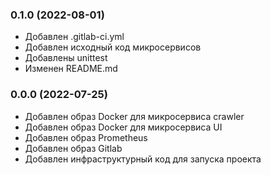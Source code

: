 
### 0.1.0 (2022-08-01)

- Добавлен .gitlab-ci.yml
- Добавлен исходный код микросервисов
- Добавлены unittest
- Изменен README.md

### 0.0.0 (2022-07-25)

- Добавлен образ Docker для микросервиса crawler
- Добавлен образ Docker для микросервиса UI
- Добавлен образ Prometheus
- Добавлен образ Gitlab
- Добавлен инфраструктурный код для запуска проекта
